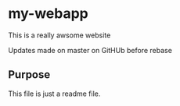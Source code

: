# my-webapp

This is a really awsome website

Updates made on master on GitHUb before rebase

## Purpose

This file is just a readme file.
